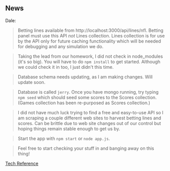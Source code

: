 ## News

Dale:

> Betting lines available from http://localhost:3000/api/lines/nfl. Betting
panel must use this API *not* Lines collection. Lines collection is for
use by the API only for future caching functionality which will be needed
for debugging and any simulation we do.

> Taking the lead from our homework, I did not check in node_modules (it's
so big). You will have to do `npm install` to get started. Although we could
check it in too, I just didn't this time.

> Database schema needs updating, as I am making changes. Will update soon.

> Database is called `jerry`. Once you have mongo running, try typing
`npm seed` which should seed some scores to the Scores collection. (Games
collection has been re-purposed as Scores collection.)

> I did not have much luck trying to find a free and easy-to-use API so I am
scraping a couple different web sites to harvest betting lines and scores. Can
be brittle due to web site changes out of our control but hoping things remain 
stable enough to get us by.

> Start the app with `npm start` or `node app.js`.

> Feel free to start checking your stuff in and banging away on this thing!

<a href="doc/TechnicalReferenceSportsWagering.md">Tech Reference</a>
